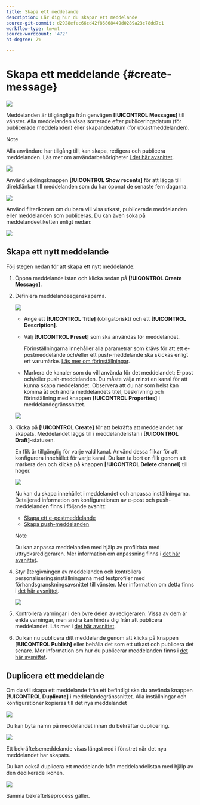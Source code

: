 ```yaml
---
title: Skapa ett meddelande
description: Lär dig hur du skapar ett meddelande
source-git-commit: d2928efec66cd42f86868449d0289a23c78dd7c1
workflow-type: tm+mt
source-wordcount: '472'
ht-degree: 2%

---
```


# Skapa ett meddelande {#create-message}

![](assets/do-not-localize/badge.png)

Meddelanden är tillgängliga från genvägen **[!UICONTROL Messages]** till vänster. Alla meddelanden visas sorterade efter publiceringsdatum (för publicerade meddelanden) eller skapandedatum (för utkastmeddelanden).

>[!NOTE]
>
>Alla användare har tillgång till, kan skapa, redigera och publicera meddelanden. Läs mer om användarbehörigheter [i det här avsnittet](../using/administration/permissions.md).

![](assets/messages-list.png)

Använd växlingsknappen **[!UICONTROL Show recents]** för att lägga till direktlänkar till meddelanden som du har öppnat de senaste fem dagarna.

![](assets/show-recent-messages.png)

Använd filterikonen om du bara vill visa utkast, publicerade meddelanden eller meddelanden som publiceras. Du kan även söka på meddelandeetiketten enligt nedan:

![](assets/filter-messages.png)

## Skapa ett nytt meddelande

Följ stegen nedan för att skapa ett nytt meddelande:

1. Öppna meddelandelistan och klicka sedan på **[!UICONTROL Create Message]**.

1. Definiera meddelandeegenskaperna.

   ![](assets/create-message-properties.png)

   * Ange ett **[!UICONTROL Title]** (obligatoriskt) och ett **[!UICONTROL Description]**.

   * Välj **[!UICONTROL Preset]** som ska användas för meddelandet.

      Förinställningarna innehåller alla parametrar som krävs för att ett e-postmeddelande och/eller ett push-meddelande ska skickas enligt ert varumärke. [Läs mer om förinställningar](../using/configuration/message-presets.md).

   * Markera de kanaler som du vill använda för det meddelandet: E-post och/eller push-meddelanden. Du måste välja minst en kanal för att kunna skapa meddelandet.
   Observera att du när som helst kan komma åt och ändra meddelandets titel, beskrivning och förinställning med knappen **[!UICONTROL Properties]** i meddelandegränssnittet.

   ![](assets/message-properties.png)


1. Klicka på **[!UICONTROL Create]** för att bekräfta att meddelandet har skapats. Meddelandet läggs till i meddelandelistan i **[!UICONTROL Draft]**-statusen.

   En flik är tillgänglig för varje vald kanal. Använd dessa flikar för att konfigurera innehållet för varje kanal. Du kan ta bort en flik genom att markera den och klicka på knappen **[!UICONTROL Delete channel]** till höger.

   ![](assets/create-messages-content.png)

   Nu kan du skapa innehållet i meddelandet och anpassa inställningarna. Detaljerad information om konfigurationen av e-post och push-meddelanden finns i följande avsnitt:

   * [Skapa ett e-postmeddelande](create-email.md)
   * [Skapa push-meddelanden](create-push.md)

   >[!NOTE]
   >   
   >Du kan anpassa meddelanden med hjälp av profildata med uttrycksredigeraren. Mer information om anpassning finns i [det här avsnittet](personalization/personalize.md).


1. Styr återgivningen av meddelanden och kontrollera personaliseringsinställningarna med testprofiler med förhandsgranskningsavsnittet till vänster. Mer information om detta finns i [det här avsnittet](preview.md).

   ![](assets/messages-simple-preview.png)

1. Kontrollera varningar i den övre delen av redigeraren.  Vissa av dem är enkla varningar, men andra kan hindra dig från att publicera meddelandet. Läs mer i [det här avsnittet](alerts.md).

1. Du kan nu publicera ditt meddelande genom att klicka på knappen **[!UICONTROL Publish]** eller behålla det som ett utkast och publicera det senare. Mer information om hur du publicerar meddelanden finns i [det här avsnittet](publish-manage-message.md).

## Duplicera ett meddelande

Om du vill skapa ett meddelande från ett befintligt ska du använda knappen **[!UICONTROL Duplicate]** i meddelandegränssnittet. Alla inställningar och konfigurationer kopieras till det nya meddelandet

![](assets/message-duplicate.png)

Du kan byta namn på meddelandet innan du bekräftar duplicering.

![](assets/message-duplicate-confirm.png)

Ett bekräftelsemeddelande visas längst ned i fönstret när det nya meddelandet har skapats.

Du kan också duplicera ett meddelande från meddelandelistan med hjälp av den dedikerade ikonen.

![](assets/message-duplicate-from-list.png)

Samma bekräftelseprocess gäller.
